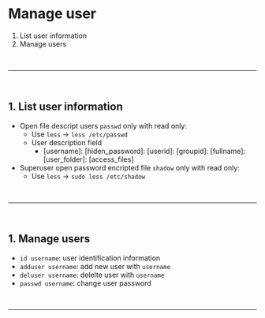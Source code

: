 # Manage user
1. List user information
2. Manage users

<br><hr><br>

## 1. List user information
- Open file descript users `passwd` only with read only:
    - Use `less` -> `less /etc/passwd`
    - User description field
        - [username]: [hiden_password]: [userid]: [groupid]: [fullname]: [user_folder]: [access_files]
- Superuser open password encripted file `shadow` only with read only:
    - Use `less` -> `sudo less /etc/shadow`

<br><hr><br>


## 1. Manage users
- `id username`: user identification information
- `adduser username`: add new user with `username`
- `deluser username`: delelte user with `username`
- `passwd username`: change user password


<br><hr><br>


